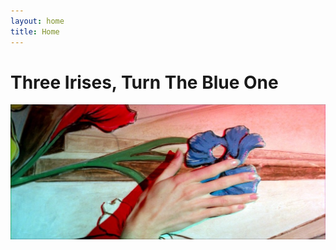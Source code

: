 ```yaml
---
layout: home
title: Home
---
```


# Three Irises, Turn The Blue One

![blueiriscard](/images/blueiriscard.png)